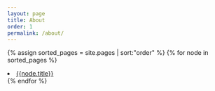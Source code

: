 ```yaml
---
layout: page
title: About
order: 1
permalink: /about/
---
```

{% assign sorted_pages = site.pages | sort:"order" %}
{% for node in sorted_pages %}
  <li><a href="{{node.url}}">{{node.title}}</a></li>
{% endfor %}

<!-- This is the base Jekyll theme. You can find out more info about customizing your Jekyll theme, as well as basic Jekyll usage documentation at [jekyllrb.com](https://jekyllrb.com/)

You can find the source code for Minima at GitHub:
[jekyll][jekyll-organization] /
[minima](https://github.com/jekyll/minima)

You can find the source code for Jekyll at GitHub:
[jekyll][jekyll-organization] /
[jekyll](https://github.com/jekyll/jekyll)


[jekyll-organization]: https://github.com/jekyll
 -->